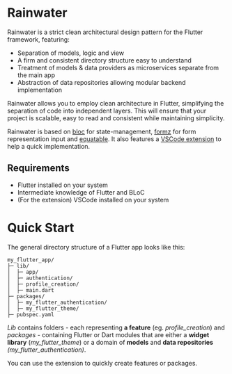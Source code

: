 # Rainwater

Rainwater is a strict clean architectural design pattern for the Flutter framework, featuring:

- Separation of models, logic and view
- A firm and consistent directory structure easy to understand
- Treatment of models &amp; data providers as microservices separate from the main app
- Abstraction of data repositories allowing modular backend implementation

Rainwater allows you to employ clean architecture in Flutter, simplifying the separation of code into independent layers. 
This will ensure that your project is scalable, easy to read and consistent while maintaining simplicity.

Rainwater is based on [bloc](https://pub.dev/packages/flutter_bloc) for state-management, 
[formz](https://pub.dev/packages/formz) for form representation input and 
[equatable](https://pub.dev/packages/equatable). 
It also features a [VSCode extension](https://github.com/nathanielxd/rainwater/master/extensions/vscode) to help a quick implementation.

## Requirements

- Flutter installed on your system
- Intermediate knowledge of Flutter and BLoC
- (For the extension) VSCode installed on your system

# Quick Start

The general directory structure of a Flutter app looks like this:

```
my_flutter_app/
├─ lib/
│  ├─ app/
│  ├─ authentication/
│  ├─ profile_creation/
│  ├─ main.dart
├─ packages/
│  ├─ my_flutter_authentication/
│  ├─ my_flutter_theme/
├─ pubspec.yaml
```

_Lib_ contains folders - each representing **a feature** (eg. _profile\_creation_) 
and _packages_ - containing Flutter or Dart modules that are either a **widget library** (_my\_flutter\_theme_) or 
a domain of **models** and **data repositories** _(my\_flutter\_authentication)_.

You can use the extension to quickly create features or packages.
